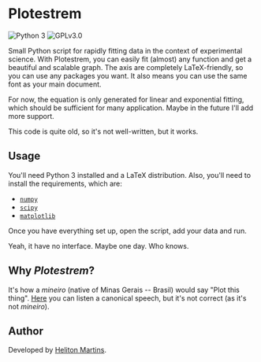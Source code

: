 # Plotestrem

![Python 3](https://img.shields.io/badge/python-3-blue?style=for-the-badge)
![GPLv3.0](https://img.shields.io/github/license/hellmrf/plotestrem?style=for-the-badge)

Small Python script for rapidly fitting data in the context of experimental science. With Plotestrem, you can easily fit (almost) any function and get a beautiful and scalable graph. The axis are completely LaTeX-friendly, so you can use any packages you want. It also means you can use the same font as your main document.

For now, the equation is only generated for linear and exponential fitting, which should be sufficient for many application. Maybe in the future I'll add more support.

This code is quite old, so it's not well-written, but it works.

## Usage

You'll need Python 3 installed and a LaTeX distribution. Also, you'll need to install the requirements, which are:

-   [`numpy`](https://pypi.org/project/numpy/)
-   [`scipy`](https://pypi.org/project/scipy/)
-   [`matplotlib`](https://pypi.org/project/matplotlib/)

Once you have everything set up, open the script, add your data and run.

Yeah, it have no interface. Maybe one day. Who knows.

## Why _Plotestrem_?

It's how a *mineiro* (native of Minas Gerais -- Brasil) would say "Plot this thing". [Here](https://translate.google.com/?source=osdd&sl=pt&text=plota+esse+trem) you can listen a canonical speech, but it's not correct (as it's not *mineiro*).

## Author

Developed by [Heliton Martins](https://t.me/helitonmrf).
